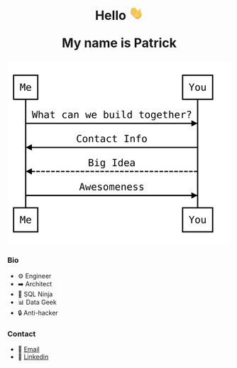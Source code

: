 <h1 align="center">
Hello <img src="/waving-hand.gif" width="32px">

My name is Patrick
</h1>

<img title="Sequence Diagram" alt="Sequence Diagram" src="/sequence-diagram.svg">

### Bio
* :gear: Engineer
* :arrow_right: Architect
* :martial_arts_uniform: SQL Ninja
* :bar_chart: Data Geek
* :lock: Anti-hacker

### Contact
* :email: [Email](mailto:pbierkortte+u1dw9xe28@protonmail.com)
* :link: [Linkedin](https://www.linkedin.com/in/pbierkortte)

<img src="https://us-central1-trackgit-analytics.cloudfunctions.net/token/ping/kvznbkuddqzzm08c88ak" width="1" height="1"/>
